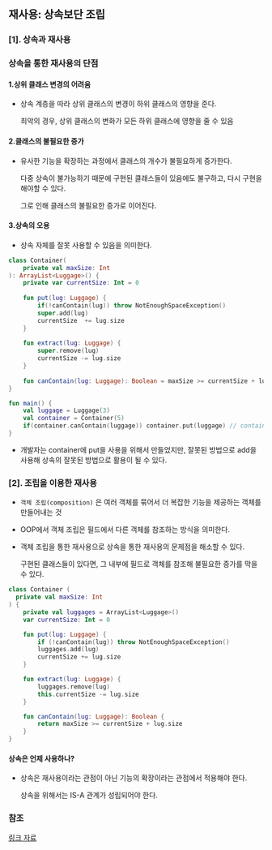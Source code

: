 ## 재사용: 상속보단 조립

### [1]. 상속과 재사용

### 상속을 통한 재사용의 단점

#### 1.상위 클래스 변경의 어려움

- 상속 계층을 따라 상위 클래스의 변경이 하위 클래스의 영향을 준다.

  최악의 경우, 상위 클래스의 변화가 모든 하위 클래스에 영향을 줄 수 있음

#### 2.클래스의 불필요한 증가

- 유사한 기능을 확장하는 과정에서 클래스의 개수가 불필요하게 증가한다.

  다중 상속이 불가능하기 때문에 구현된 클래스들이 있음에도 불구하고, 다시 구현을 해야할 수 있다.

  그로 인해 클래스의 불필요한 증가로 이어진다.

#### 3.상속의 오용

- 상속 자체를 잘못 사용할 수 있음을 의미한다.

```kotlin
class Container(
    private val maxSize: Int
): ArrayList<Luggage>() {
    private var currentSize: Int = 0
    
    fun put(lug: Luggage) {
        if(!canContain(lug)) throw NotEnoughSpaceException()
        super.add(lug)
        currentSize  += lug.size
    }
    
    fun extract(lug: Luggage) {
        super.remove(lug)
        currentSize -= lug.size
    }
    
    fun canContain(lug: Luggage): Boolean = maxSize >= currentSize + lug.size
}

fun main() {
    val luggage = Luggage(3)
    val container = Container(5)
    if(container.canContain(luggage)) container.put(luggage) // container.add(luggage)
}
```

- 개발자는 container에 put을 사용을 위해서 만들었지만, 잘못된 방법으로 add을 사용해 상속의 잘못된 방법으로 활용이 될 수 있다.

### [2]. 조립을 이용한 재사용

- `객체 조립(composition)` 은 여러 객체를 묶어서 더 복잡한 기능을 제공하는 객체를 만들어내는 것

- OOP에서 객체 조립은 필드에서 다른 객체를 참조하는 방식을 의미한다.

- 객체 조립을 통한 재사용으로 상속을 통한 재사용의 문제점을 해소할 수 있다.

  구현된 클래스들이 있다면, 그 내부에 필드로 객체를 참조해 불필요한 증가를 막을 수 있다.
  
```kotlin
class Container (
  private val maxSize: Int
) {
    private val luggages = ArrayList<Luggage>()
    var currentSize: Int = 0

    fun put(lug: Luggage) {
        if (!canContain(lug)) throw NotEnoughSpaceException()
        luggages.add(lug)
        currentSize += lug.size
    }

    fun extract(lug: Luggage) {
        luggages.remove(lug)
        this.currentSize -= lug.size
    }

    fun canContain(lug: Luggage): Boolean {
        return maxSize >= currentSize + lug.size
    }
}
```

#### 상속은 언제 사용하나?

- 상속은 재사용이라는 관점이 아닌 기능의 확장이라는 관점에서 적용해야 한다.

  상속을 위해서는 IS-A 관계가 성립되어야 한다.

### 참조

[링크 자료](https://jojoldu.tistory.com/412)
